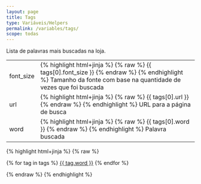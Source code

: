 ```yaml
---
layout: page
title: Tags
type: Variáveis/Helpers
permalink: /variables/tags/
scope: todas
---
```


Lista de palavras mais buscadas na loja.

<table>
	<tbody>
		<tr>
			<td>
				font_size
			</td>
			<td>
				{% highlight html+jinja %}
                {% raw %}
                {{ tags[0].font_size }}
                {% endraw %}
                {% endhighlight %}
                Tamanho da fonte com base na quantidade de vezes que foi buscada
			</td>
		</tr>
		<tr>
			<td>url</td>
			<td>
				{% highlight html+jinja %}
                {% raw %}
                {{ tags[0].url }}
                {% endraw %}
                {% endhighlight %}
                URL para a página de busca
			</td>
		</tr>
		<tr>
			<td>word</td>
			<td>
				{% highlight html+jinja %}
                {% raw %}
                {{ tags[0].word }}
                {% endraw %}
                {% endhighlight %}
                Palavra buscada
			</td>
		</tr>
	</tbody>
</table>


{% highlight html+jinja %}
{% raw %}

{% for tag in tags %}
    <a href="{{ tag.url }}" style="font-size: {{ tag.font_size }}%">{{ tag.word }}</a>
{% endfor %}

{% endraw %}
{% endhighlight %}